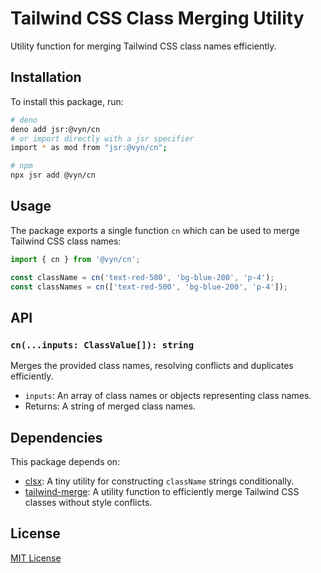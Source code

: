 # Tailwind CSS Class Merging Utility

Utility function for merging Tailwind CSS class names efficiently.

## Installation

To install this package, run:

```bash
# deno
deno add jsr:@vyn/cn
# or import directly with a jsr specifier
import * as mod from "jsr:@vyn/cn";

# npm
npx jsr add @vyn/cn
```

## Usage

The package exports a single function `cn` which can be used to merge Tailwind CSS class names:

```typescript
import { cn } from '@vyn/cn';

const className = cn('text-red-500', 'bg-blue-200', 'p-4');
const classNames = cn(['text-red-500', 'bg-blue-200', 'p-4']);
```

## API

### `cn(...inputs: ClassValue[]): string`

Merges the provided class names, resolving conflicts and duplicates efficiently.

- `inputs`: An array of class names or objects representing class names.
- Returns: A string of merged class names.

## Dependencies

This package depends on:

- [clsx](https://github.com/lukeed/clsx): A tiny utility for constructing `className` strings conditionally.
- [tailwind-merge](https://github.com/dcastil/tailwind-merge): A utility function to efficiently merge Tailwind CSS classes without style conflicts.

## License

[MIT License](LICENSE)

<!-- ## Contributing -->
<!---->
<!-- Contributions are welcome! Please feel free to submit a Pull Request. -->
<!---->
<!-- ## Support -->
<!---->
<!-- If you encounter any problems or have any questions, please open an issue in the GitHub repository. -->
